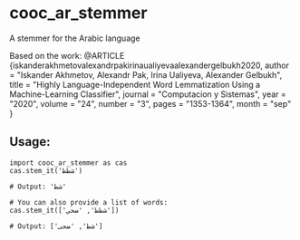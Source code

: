 # cooc_ar_stemmer
A stemmer for the Arabic language

Based on the work:
@ARTICLE {iskanderakhmetovalexandrpakirinaualiyevaalexandergelbukh2020, 
author = "Iskander Akhmetov, Alexandr Pak, Irina Ualiyeva, Alexander Gelbukh", 
title = "Highly Language-Independent Word Lemmatization Using a Machine-Learning Classifier", 
journal = "Computacion y Sistemas", 
year = "2020", 
volume = "24", 
number = "3", 
pages = "1353-1364", 
month = "sep" }

## Usage:
```
import cooc_ar_stemmer as cas
cas.stem_it('شطط')

# Output: 'شط'

# You can also provide a list of words:
cas.stem_it(['شطط', 'ضحي'])

# Output: ['شط', 'ضحى']
```
